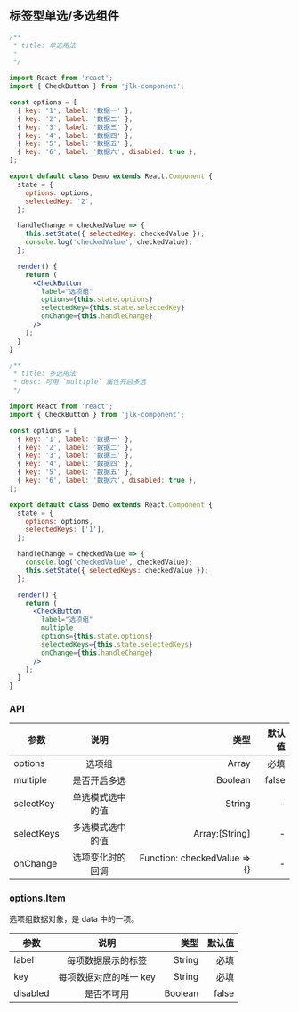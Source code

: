 ## 标签型单选/多选组件

```jsx
/**
 * title: 单选用法
 *
 */

import React from 'react';
import { CheckButton } from 'jlk-component';

const options = [
  { key: '1', label: '数据一' },
  { key: '2', label: '数据二' },
  { key: '3', label: '数据三' },
  { key: '4', label: '数据四' },
  { key: '5', label: '数据五' },
  { key: '6', label: '数据六', disabled: true },
];

export default class Demo extends React.Component {
  state = {
    options: options,
    selectedKey: '2',
  };

  handleChange = checkedValue => {
    this.setState({ selectedKey: checkedValue });
    console.log('checkedValue', checkedValue);
  };

  render() {
    return (
      <CheckButton
        label="选项组"
        options={this.state.options}
        selectedKey={this.state.selectedKey}
        onChange={this.handleChange}
      />
    );
  }
}
```

```jsx
/**
 * title: 多选用法
 * desc: 可用 `multiple` 属性开启多选
 */

import React from 'react';
import { CheckButton } from 'jlk-component';

const options = [
  { key: '1', label: '数据一' },
  { key: '2', label: '数据二' },
  { key: '3', label: '数据三' },
  { key: '4', label: '数据四' },
  { key: '5', label: '数据五' },
  { key: '6', label: '数据六', disabled: true },
];

export default class Demo extends React.Component {
  state = {
    options: options,
    selectedKeys: ['1'],
  };

  handleChange = checkedValue => {
    console.log('checkedValue', checkedValue);
    this.setState({ selectedKeys: checkedValue });
  };

  render() {
    return (
      <CheckButton
        label="选项组"
        multiple
        options={this.state.options}
        selectedKeys={this.state.selectedKeys}
        onChange={this.handleChange}
      />
    );
  }
}
```

### API

| 参数       |       说明       |                         类型 | 默认值 |
| ---------- | :--------------: | ---------------------------: | -----: |
| options    |      选项组      |                        Array |   必填 |
| multiple   |   是否开启多选   |                      Boolean |  false |
| selectKey  | 单选模式选中的值 |                       String |      - |
| selectKeys | 多选模式选中的值 |               Array:[String] |      - |
| onChange   | 选项变化时的回调 | Function: checkedValue => {} |      - |

### options.Item

选项组数据对象，是 data 中的一项。

| 参数     |          说明          |    类型 | 默认值 |
| -------- | :--------------------: | ------: | -----: |
| label    |   每项数据展示的标签   |  String |   必填 |
| key      | 每项数据对应的唯一 key |  String |   必填 |
| disabled |       是否不可用       | Boolean |  false |
